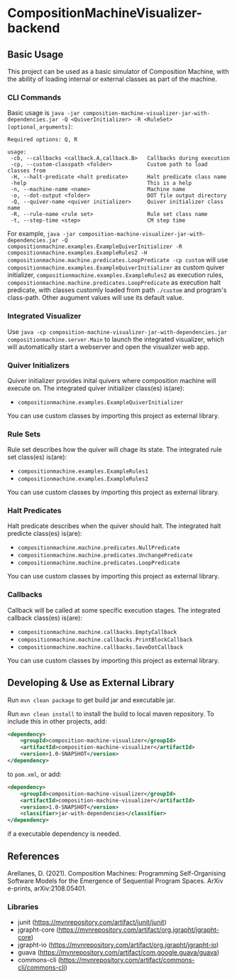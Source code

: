 # CompositionMachineVisualizer-backend

## Basic Usage

This project can be used as a basic simulator of Composition Machine, with the ability of loading internal or external classes as part of the machine.

### CLI Commands

Basic usage is `java -jar composition-machine-visualizer-jar-with-dependencies.jar -Q <QuiverInitializer> -R <RuleSet> [optional_arguments]`:

```
Required options: Q, R

usage:
 -cb, --callbacks <callback.A,callback.B>   Callbacks during execution
 -cp, --custom-classpath <folder>           Custom path to load classes from
 -H, --halt-predicate <halt predicate>      Halt predicate class name
 -help                                      This is a help
 -n, --machine-name <name>                  Machine name
 -o, --dot-output <folder>                  DOT file output directory
 -Q, --quiver-name <quiver initializer>     Quiver initializer class name
 -R, --rule-name <rule set>                 Rule set class name
 -t, --step-time <step>                     CM step time
 ```

 For example, `java -jar composition-machine-visualizer-jar-with-dependencies.jar -Q compositionmachine.examples.ExampleQuiverInitializer -R compositionmachine.examples.ExampleRules2 -H compositionmachine.machine.predicates.LoopPredicate -cp custom` will use `compositionmachine.examples.ExampleQuiverInitializer` as custom quiver initializer, `compositionmachine.examples.ExampleRules2` as execution rules, `compositionmachine.machine.predicates.LoopPredicate` as execution halt predicate, with classes customly loaded from path `./custom` and program's class-path. Other augument values will use its default value.

### Integrated Visualizer

Use `java -cp composition-machine-visualizer-jar-with-dependencies.jar compositionmachine.server.Main` to launch the integrated visualizer, which will automatically start a webserver and open the visualizer web app.

### Quiver Initializers

Quiver initializer provides inital quivers where composition machine will execute on. The integrated quiver initializer class(es) is(are):

- `compositionmachine.examples.ExampleQuiverInitializer`

You can use custom classes by importing this project as external library.

### Rule Sets

Rule set describes how the quiver will chage its state. The integrated rule set class(es) is(are):

- `compositionmachine.examples.ExampleRules1`
- `compositionmachine.examples.ExampleRules2`

You can use custom classes by importing this project as external library.

### Halt Predicates

Halt predicate describes when the quiver should halt. The integrated halt predicte class(es) is(are):

- `compositionmachine.machine.predicates.NullPredicate`
- `compositionmachine.machine.predicates.UnchangePredicate`
- `compositionmachine.machine.predicates.LoopPredicate`

You can use custom classes by importing this project as external library.

### Callbacks

Callback will be called at some specific execution stages. The integrated callback class(es) is(are):

- `compositionmachine.machine.callbacks.EmptyCallback`
- `compositionmachine.machine.callbacks.PrintBlockCallback`
- `compositionmachine.machine.callbacks.SaveDotCallback`

You can use custom classes by importing this project as external library.

## Developing & Use as External Library

Run `mvn clean package` to get build jar and executable jar.

Run `mvn clean install` to install the build to local maven repository. To include this in other projects, add:

```xml
<dependency>
    <groupId>composition-machine-visualizer</groupId>
    <artifactId>composition-machine-visualizer</artifactId>
    <version>1.0-SNAPSHOT</version>
</dependency>
```

to `pom.xml`, or add:

```xml
<dependency>
    <groupId>composition-machine-visualizer</groupId>
    <artifactId>composition-machine-visualizer</artifactId>
    <version>1.0-SNAPSHOT</version>
    <classifier>jar-with-dependencies</classifier>
</dependency>
```
if a executable dependency is needed.

## References

Arellanes, D. (2021). Composition Machines: Programming Self-Organising Software Models for the Emergence of Sequential Program Spaces. ArXiv e-prints, arXiv:2108.05401.

### Libraries

- junit (https://mvnrepository.com/artifact/junit/junit)
- jgrapht-core (https://mvnrepository.com/artifact/org.jgrapht/jgrapht-core)
- jgrapht-io (https://mvnrepository.com/artifact/org.jgrapht/jgrapht-io)
- guava (https://mvnrepository.com/artifact/com.google.guava/guava)
- commons-cli (https://mvnrepository.com/artifact/commons-cli/commons-cli)